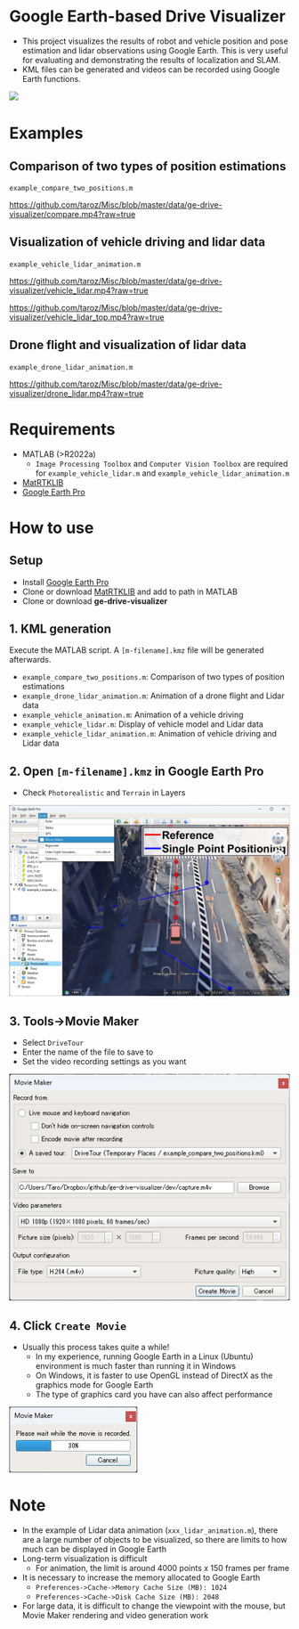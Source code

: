 # Google Earth-based Drive Visualizer
- This project visualizes the results of robot and vehicle position and pose estimation and lidar observations using Google Earth. This is very useful for evaluating and demonstrating the results of localization and SLAM.
- KML files can be generated and videos can be recorded using Google Earth functions.

![](https://github.com/taroz/Misc/blob/master/data/ge-drive-visualizer/ge-drive-visualizer.gif?raw=true)

# Examples
## Comparison of two types of position estimations
`example_compare_two_positions.m`

https://github.com/taroz/Misc/blob/master/data/ge-drive-visualizer/compare.mp4?raw=true

## Visualization of vehicle driving and lidar data
`example_vehicle_lidar_animation.m`

https://github.com/taroz/Misc/blob/master/data/ge-drive-visualizer/vehicle_lidar.mp4?raw=true

https://github.com/taroz/Misc/blob/master/data/ge-drive-visualizer/vehicle_lidar_top.mp4?raw=true

## Drone flight and visualization of lidar data
`example_drone_lidar_animation.m`

https://github.com/taroz/Misc/blob/master/data/ge-drive-visualizer/drone_lidar.mp4?raw=true

# Requirements
- MATLAB (>R2022a)
  - `Image Processing Toolbox` and `Computer Vision Toolbox` are required for `example_vehicle_lidar.m` and `example_vehicle_lidar_animation.m`
- [MatRTKLIB](https://github.com/taroz/MatRTKLIB)
- [Google Earth Pro](https://www.google.com/earth/about/versions/#earth-pro)

# How to use
## Setup
- Install [Google Earth Pro](https://www.google.com/earth/about/versions/#earth-pro)
- Clone or download [MatRTKLIB](https://github.com/taroz/MatRTKLIB) and add to path in MATLAB
- Clone or download **ge-drive-visualizer**

## 1. KML generation
Execute the MATLAB script. A `[m-filename].kmz` file will be generated afterwards.
- `example_compare_two_positions.m`: Comparison of two types of position estimations
- `example_drone_lidar_animation.m`: Animation of a drone flight and Lidar data
- `example_vehicle_animation.m`: Animation of a vehicle driving
- `example_vehicle_lidar.m`: Display of vehicle model and Lidar data
- `example_vehicle_lidar_animation.m`: Animation of vehicle driving and Lidar data

## 2. Open `[m-filename].kmz` in Google Earth Pro
- Check `Photorealistic` and `Terrain` in Layers

<img width="600" src="https://github.com/taroz/Misc/blob/master/data/ge-drive-visualizer/cap1.jpg?raw=true">

## 3. Tools->Movie Maker
- Select `DriveTour`
- Enter the name of the file to save to
- Set the video recording settings as you want

![](https://github.com/taroz/Misc/blob/master/data/ge-drive-visualizer/cap2.jpg?raw=true) 

## 4. Click `Create Movie`
- Usually this process takes quite a while!
  - In my experience, running Google Earth in a Linux (Ubuntu) environment is much faster than running it in Windows
  - On Windows, it is faster to use OpenGL instead of DirectX as the graphics mode for Google Earth
  - The type of graphics card you have can also affect performance

![](https://github.com/taroz/Misc/blob/master/data/ge-drive-visualizer/cap3.jpg?raw=true) 

# Note
- In the example of Lidar data animation (`xxx_lidar_animation.m`), there are a large number of objects to be visualized, so there are limits to how much can be displayed in Google Earth
- Long-term visualization is difficult
  - For animation, the limit is around 4000 points x 150 frames per frame
- It is necessary to increase the memory allocated to Google Earth
  - `Preferences->Cache->Memory Cache Size (MB): 1024`
  - `Preferences->Cache->Disk Cache Size (MB): 2048`
- For large data, it is difficult to change the viewpoint with the mouse, but Movie Maker rendering and video generation work